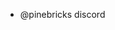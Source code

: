 - @pinebricks discord


<!---
Pinebrick/Pinebrick is a ✨ special ✨ repository because its `README.md` (this file) appears on your GitHub profile.
You can click the Preview link to take a look at your changes.
--->
